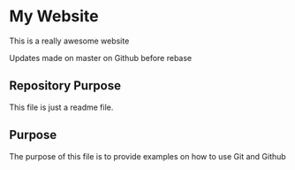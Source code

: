 # My Website

This is a really awesome website

Updates made  on master on Github before rebase

## Repository Purpose

This file is just a readme file.

## Purpose

The purpose of this file is to provide examples 
on how to use Git and Github
